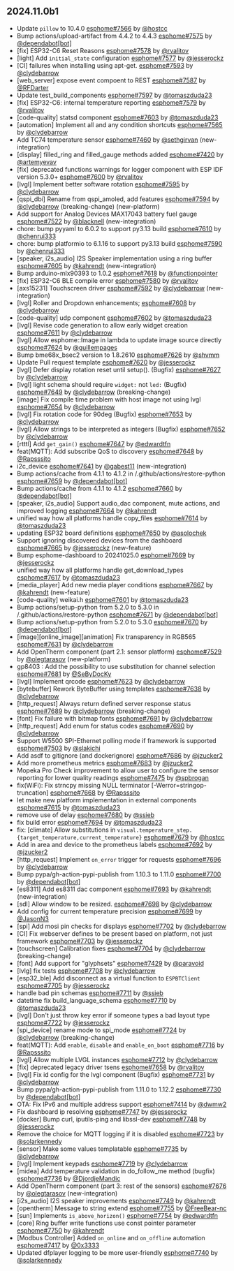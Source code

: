 ## 2024.11.0b1

- Update `pillow` to 10.4.0 [esphome#7566](https://github.com/esphome/esphome/pull/7566) by [@hostcc](https://github.com/hostcc)
- Bump actions/upload-artifact from 4.4.2 to 4.4.3 [esphome#7575](https://github.com/esphome/esphome/pull/7575) by [@dependabot[bot]](https://github.com/apps/dependabot)
- [fix] ESP32-C6 Reset Reasons [esphome#7578](https://github.com/esphome/esphome/pull/7578) by [@rvalitov](https://github.com/rvalitov)
- [light] Add ``initial_state`` configuration [esphome#7577](https://github.com/esphome/esphome/pull/7577) by [@jesserockz](https://github.com/jesserockz)
- [CI] failures when installing using apt-get. [esphome#7593](https://github.com/esphome/esphome/pull/7593) by [@clydebarrow](https://github.com/clydebarrow)
- [web_server] expose event compoent to REST [esphome#7587](https://github.com/esphome/esphome/pull/7587) by [@RFDarter](https://github.com/RFDarter)
- Update test_build_components [esphome#7597](https://github.com/esphome/esphome/pull/7597) by [@tomaszduda23](https://github.com/tomaszduda23)
- [fix] ESP32-C6: internal temperature reporting [esphome#7579](https://github.com/esphome/esphome/pull/7579) by [@rvalitov](https://github.com/rvalitov)
- [code-quality] statsd component [esphome#7603](https://github.com/esphome/esphome/pull/7603) by [@tomaszduda23](https://github.com/tomaszduda23)
- [automation] Implement all and any condition shortcuts [esphome#7565](https://github.com/esphome/esphome/pull/7565) by [@clydebarrow](https://github.com/clydebarrow)
- Add TC74 temperature sensor [esphome#7460](https://github.com/esphome/esphome/pull/7460) by [@sethgirvan](https://github.com/sethgirvan) (new-integration)
- [display] filled_ring and filled_gauge methods added [esphome#7420](https://github.com/esphome/esphome/pull/7420) by [@artemyevav](https://github.com/artemyevav)
- [fix] deprecated functions warnings for logger component with ESP IDF version 5.3.0+ [esphome#7600](https://github.com/esphome/esphome/pull/7600) by [@rvalitov](https://github.com/rvalitov)
- [lvgl] Implement better software rotation [esphome#7595](https://github.com/esphome/esphome/pull/7595) by [@clydebarrow](https://github.com/clydebarrow)
- [qspi_dbi] Rename from qspi_amoled, add features [esphome#7594](https://github.com/esphome/esphome/pull/7594) by [@clydebarrow](https://github.com/clydebarrow) (breaking-change) (new-platform)
- Add support for Analog Devices MAX17043 battery fuel gauge [esphome#7522](https://github.com/esphome/esphome/pull/7522) by [@blacknell](https://github.com/blacknell) (new-integration)
- chore: bump pyyaml to 6.0.2 to support py3.13 build [esphome#7610](https://github.com/esphome/esphome/pull/7610) by [@chenrui333](https://github.com/chenrui333)
- chore: bump platformio to 6.1.16 to support py3.13 build [esphome#7590](https://github.com/esphome/esphome/pull/7590) by [@chenrui333](https://github.com/chenrui333)
- [speaker, i2s_audio] I2S Speaker implementation using a ring buffer [esphome#7605](https://github.com/esphome/esphome/pull/7605) by [@kahrendt](https://github.com/kahrendt) (new-integration)
- Bump arduino-mlx90393 to 1.0.2 [esphome#7618](https://github.com/esphome/esphome/pull/7618) by [@functionpointer](https://github.com/functionpointer)
- [fix] ESP32-C6 BLE compile error [esphome#7580](https://github.com/esphome/esphome/pull/7580) by [@rvalitov](https://github.com/rvalitov)
- [axs15231] Touchscreen driver [esphome#7592](https://github.com/esphome/esphome/pull/7592) by [@clydebarrow](https://github.com/clydebarrow) (new-integration)
- [lvgl] Roller and Dropdown enhancements; [esphome#7608](https://github.com/esphome/esphome/pull/7608) by [@clydebarrow](https://github.com/clydebarrow)
- [code-quality] udp component [esphome#7602](https://github.com/esphome/esphome/pull/7602) by [@tomaszduda23](https://github.com/tomaszduda23)
- [lvgl] Revise code generation to allow early widget creation [esphome#7611](https://github.com/esphome/esphome/pull/7611) by [@clydebarrow](https://github.com/clydebarrow)
- [lvgl] Allow esphome::Image in lambda to update image source directly [esphome#7624](https://github.com/esphome/esphome/pull/7624) by [@guillempages](https://github.com/guillempages)
- Bump bme68x_bsec2 version to 1.8.2610 [esphome#7626](https://github.com/esphome/esphome/pull/7626) by [@shvmm](https://github.com/shvmm)
- Update Pull request template [esphome#7620](https://github.com/esphome/esphome/pull/7620) by [@jesserockz](https://github.com/jesserockz)
- [lvgl] Defer display rotation reset until setup(). (Bugfix) [esphome#7627](https://github.com/esphome/esphome/pull/7627) by [@clydebarrow](https://github.com/clydebarrow)
- [lvgl] light schema should require `widget:` not `led:` (Bugfix) [esphome#7649](https://github.com/esphome/esphome/pull/7649) by [@clydebarrow](https://github.com/clydebarrow) (breaking-change)
- [image] Fix compile time problem with host image not using lvgl [esphome#7654](https://github.com/esphome/esphome/pull/7654) by [@clydebarrow](https://github.com/clydebarrow)
- [lvgl] Fix rotation code for 90deg (Bugfix) [esphome#7653](https://github.com/esphome/esphome/pull/7653) by [@clydebarrow](https://github.com/clydebarrow)
- [lvgl] Allow strings to be interpreted as integers (Bugfix) [esphome#7652](https://github.com/esphome/esphome/pull/7652) by [@clydebarrow](https://github.com/clydebarrow)
- [rtttl] Add ``get_gain()`` [esphome#7647](https://github.com/esphome/esphome/pull/7647) by [@edwardtfn](https://github.com/edwardtfn)
- feat(MQTT): Add subscribe QoS to discovery [esphome#7648](https://github.com/esphome/esphome/pull/7648) by [@Rapsssito](https://github.com/Rapsssito)
- i2c_device [esphome#7641](https://github.com/esphome/esphome/pull/7641) by [@gabest11](https://github.com/gabest11) (new-integration)
- Bump actions/cache from 4.1.1 to 4.1.2 in /.github/actions/restore-python [esphome#7659](https://github.com/esphome/esphome/pull/7659) by [@dependabot[bot]](https://github.com/apps/dependabot)
- Bump actions/cache from 4.1.1 to 4.1.2 [esphome#7660](https://github.com/esphome/esphome/pull/7660) by [@dependabot[bot]](https://github.com/apps/dependabot)
- [speaker, i2s_audio] Support audio_dac component, mute actions, and improved logging [esphome#7664](https://github.com/esphome/esphome/pull/7664) by [@kahrendt](https://github.com/kahrendt)
- unified way how all platforms handle copy_files [esphome#7614](https://github.com/esphome/esphome/pull/7614) by [@tomaszduda23](https://github.com/tomaszduda23)
- updating ESP32 board definitions [esphome#7650](https://github.com/esphome/esphome/pull/7650) by [@asolochek](https://github.com/asolochek)
- Support ignoring discovered devices from the dashboard [esphome#7665](https://github.com/esphome/esphome/pull/7665) by [@jesserockz](https://github.com/jesserockz) (new-feature)
- Bump esphome-dashboard to 20241025.0 [esphome#7669](https://github.com/esphome/esphome/pull/7669) by [@jesserockz](https://github.com/jesserockz)
- unified way how all platforms handle get_download_types [esphome#7617](https://github.com/esphome/esphome/pull/7617) by [@tomaszduda23](https://github.com/tomaszduda23)
- [media_player] Add new media player conditions [esphome#7667](https://github.com/esphome/esphome/pull/7667) by [@kahrendt](https://github.com/kahrendt) (new-feature)
- [code-quality] weikai.h [esphome#7601](https://github.com/esphome/esphome/pull/7601) by [@tomaszduda23](https://github.com/tomaszduda23)
- Bump actions/setup-python from 5.2.0 to 5.3.0 in /.github/actions/restore-python [esphome#7671](https://github.com/esphome/esphome/pull/7671) by [@dependabot[bot]](https://github.com/apps/dependabot)
- Bump actions/setup-python from 5.2.0 to 5.3.0 [esphome#7670](https://github.com/esphome/esphome/pull/7670) by [@dependabot[bot]](https://github.com/apps/dependabot)
- [image][online_image][animation] Fix transparency in RGB565 [esphome#7631](https://github.com/esphome/esphome/pull/7631) by [@clydebarrow](https://github.com/clydebarrow)
- Add OpenTherm component (part 2.1: sensor platform) [esphome#7529](https://github.com/esphome/esphome/pull/7529) by [@olegtarasov](https://github.com/olegtarasov) (new-platform)
- gp8403 : Add the possibility to use substitution for channel selection [esphome#7681](https://github.com/esphome/esphome/pull/7681) by [@SeByDocKy](https://github.com/SeByDocKy)
- [lvgl] Implement qrcode [esphome#7623](https://github.com/esphome/esphome/pull/7623) by [@clydebarrow](https://github.com/clydebarrow)
- [bytebuffer] Rework ByteBuffer using templates [esphome#7638](https://github.com/esphome/esphome/pull/7638) by [@clydebarrow](https://github.com/clydebarrow)
- [http_request] Always return defined server response status [esphome#7689](https://github.com/esphome/esphome/pull/7689) by [@clydebarrow](https://github.com/clydebarrow) (breaking-change)
- [font] Fix failure with bitmap fonts [esphome#7691](https://github.com/esphome/esphome/pull/7691) by [@clydebarrow](https://github.com/clydebarrow)
- [http_request] Add enum for status codes [esphome#7690](https://github.com/esphome/esphome/pull/7690) by [@clydebarrow](https://github.com/clydebarrow)
- Support W5500 SPI-Ethernet polling mode if framework is supported [esphome#7503](https://github.com/esphome/esphome/pull/7503) by [@slakichi](https://github.com/slakichi)
- Add asdf to gitignore (and dockerignore) [esphome#7686](https://github.com/esphome/esphome/pull/7686) by [@jzucker2](https://github.com/jzucker2)
- Add more prometheus metrics [esphome#7683](https://github.com/esphome/esphome/pull/7683) by [@jzucker2](https://github.com/jzucker2)
- Mopeka Pro Check improvement to allow user to configure the sensor reporting for lower quality readings [esphome#7475](https://github.com/esphome/esphome/pull/7475) by [@spbrogan](https://github.com/spbrogan)
- fix(WiFi): Fix strncpy missing NULL terminator [-Werror=stringop-truncation] [esphome#7668](https://github.com/esphome/esphome/pull/7668) by [@Rapsssito](https://github.com/Rapsssito)
- let make new platform implementation in external components [esphome#7615](https://github.com/esphome/esphome/pull/7615) by [@tomaszduda23](https://github.com/tomaszduda23)
- remove use of delay [esphome#7680](https://github.com/esphome/esphome/pull/7680) by [@ssieb](https://github.com/ssieb)
- fix build error [esphome#7694](https://github.com/esphome/esphome/pull/7694) by [@tomaszduda23](https://github.com/tomaszduda23)
- fix: [climate] Allow substitutions in `visual.temperature_step.{target_temperature,current_temperature}` [esphome#7679](https://github.com/esphome/esphome/pull/7679) by [@hostcc](https://github.com/hostcc)
- Add in area and device to the prometheus labels [esphome#7692](https://github.com/esphome/esphome/pull/7692) by [@jzucker2](https://github.com/jzucker2)
- [http_request] Implement `on_error` trigger for requests [esphome#7696](https://github.com/esphome/esphome/pull/7696) by [@clydebarrow](https://github.com/clydebarrow)
- Bump pypa/gh-action-pypi-publish from 1.10.3 to 1.11.0 [esphome#7700](https://github.com/esphome/esphome/pull/7700) by [@dependabot[bot]](https://github.com/apps/dependabot)
- [es8311] Add es8311 dac component [esphome#7693](https://github.com/esphome/esphome/pull/7693) by [@kahrendt](https://github.com/kahrendt) (new-integration)
- [sdl] Allow window to be resized. [esphome#7698](https://github.com/esphome/esphome/pull/7698) by [@clydebarrow](https://github.com/clydebarrow)
- Add config for current temperature precision [esphome#7699](https://github.com/esphome/esphome/pull/7699) by [@JasonN3](https://github.com/JasonN3)
- [spi] Add mosi pin checks for displays [esphome#7702](https://github.com/esphome/esphome/pull/7702) by [@clydebarrow](https://github.com/clydebarrow)
- [CI] Fix webserver defines to be present based on platform, not just framework [esphome#7703](https://github.com/esphome/esphome/pull/7703) by [@jesserockz](https://github.com/jesserockz)
- [touchscreen] Calibration fixes [esphome#7704](https://github.com/esphome/esphome/pull/7704) by [@clydebarrow](https://github.com/clydebarrow) (breaking-change)
- [font] Add support for "glyphsets" [esphome#7429](https://github.com/esphome/esphome/pull/7429) by [@paravoid](https://github.com/paravoid)
- [lvlg] fix tests [esphome#7708](https://github.com/esphome/esphome/pull/7708) by [@clydebarrow](https://github.com/clydebarrow)
- [esp32_ble] Add disconnect as a virtual function to ``ESPBTClient`` [esphome#7705](https://github.com/esphome/esphome/pull/7705) by [@jesserockz](https://github.com/jesserockz)
- handle bad pin schemas [esphome#7711](https://github.com/esphome/esphome/pull/7711) by [@ssieb](https://github.com/ssieb)
- datetime fix build_language_schema [esphome#7710](https://github.com/esphome/esphome/pull/7710) by [@tomaszduda23](https://github.com/tomaszduda23)
- [lvgl] Don't just throw key error if someone types a bad layout type [esphome#7722](https://github.com/esphome/esphome/pull/7722) by [@jesserockz](https://github.com/jesserockz)
- [spi_device] rename mode to spi_mode [esphome#7724](https://github.com/esphome/esphome/pull/7724) by [@clydebarrow](https://github.com/clydebarrow) (breaking-change)
- feat(MQTT): Add `enable`, `disable` and `enable_on_boot` [esphome#7716](https://github.com/esphome/esphome/pull/7716) by [@Rapsssito](https://github.com/Rapsssito)
- [lvgl] Allow multiple LVGL instances [esphome#7712](https://github.com/esphome/esphome/pull/7712) by [@clydebarrow](https://github.com/clydebarrow)
- [fix] deprecated legacy driver tsens [esphome#7658](https://github.com/esphome/esphome/pull/7658) by [@rvalitov](https://github.com/rvalitov)
- [lvgl] Fix id config for the lvgl component (Bugfix) [esphome#7731](https://github.com/esphome/esphome/pull/7731) by [@clydebarrow](https://github.com/clydebarrow)
- Bump pypa/gh-action-pypi-publish from 1.11.0 to 1.12.2 [esphome#7730](https://github.com/esphome/esphome/pull/7730) by [@dependabot[bot]](https://github.com/apps/dependabot)
- OTA: Fix IPv6 and multiple address support [esphome#7414](https://github.com/esphome/esphome/pull/7414) by [@dwmw2](https://github.com/dwmw2)
- Fix dashboard ip resolving [esphome#7747](https://github.com/esphome/esphome/pull/7747) by [@jesserockz](https://github.com/jesserockz)
- [docker] Bump curl, iputils-ping and libssl-dev [esphome#7748](https://github.com/esphome/esphome/pull/7748) by [@jesserockz](https://github.com/jesserockz)
- Remove the choice for MQTT logging if it is disabled [esphome#7723](https://github.com/esphome/esphome/pull/7723) by [@solarkennedy](https://github.com/solarkennedy)
- [sensor] Make some values templatable [esphome#7735](https://github.com/esphome/esphome/pull/7735) by [@clydebarrow](https://github.com/clydebarrow)
- [lvgl] Implement keypads [esphome#7719](https://github.com/esphome/esphome/pull/7719) by [@clydebarrow](https://github.com/clydebarrow)
- [midea] Add temperature validation in do_follow_me method (bugfix) [esphome#7736](https://github.com/esphome/esphome/pull/7736) by [@DjordjeMandic](https://github.com/DjordjeMandic)
- Add OpenTherm component (part 3: rest of the sensors) [esphome#7676](https://github.com/esphome/esphome/pull/7676) by [@olegtarasov](https://github.com/olegtarasov) (new-integration)
- [i2s_audio] I2S speaker improvements [esphome#7749](https://github.com/esphome/esphome/pull/7749) by [@kahrendt](https://github.com/kahrendt)
- [opentherm] Message to string extend [esphome#7755](https://github.com/esphome/esphome/pull/7755) by [@FreeBear-nc](https://github.com/FreeBear-nc)
- [sun] Implements `is_above_horizon()` [esphome#7754](https://github.com/esphome/esphome/pull/7754) by [@edwardtfn](https://github.com/edwardtfn)
- [core] Ring buffer write functions use const pointer parameter [esphome#7750](https://github.com/esphome/esphome/pull/7750) by [@kahrendt](https://github.com/kahrendt)
- [Modbus Controller] Added `on_online` and `on_offline` automation [esphome#7417](https://github.com/esphome/esphome/pull/7417) by [@0x3333](https://github.com/0x3333)
- Updated dfplayer logging to be more user-friendly [esphome#7740](https://github.com/esphome/esphome/pull/7740) by [@solarkennedy](https://github.com/solarkennedy)


